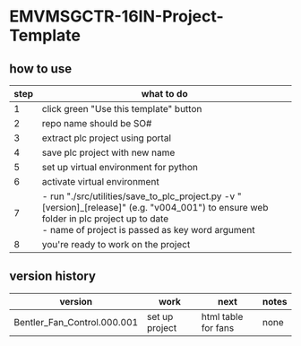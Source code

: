 # EMVMSGCTR-16IN-Project-Template

how to use
-------------
step | what to do
-------|------------
1 | click green "Use this template" button
2 | repo name should be SO#
3 | extract plc project using portal
4 | save plc project with new name
5 | set up virtual environment for python
6 | activate virtual environment
7 | - run "./src/utilities/save_to_plc_project.py -v "[version]_[release]" (e.g. "v004_001") to ensure web folder in plc project up to date </br> - name of project is passed as key word argument
8 | you're ready to work on the project


version history
----------------
version | work | next | notes
--------|-------|--------|----------
Bentler_Fan_Control.000.001 | set up project | html table for fans | none 